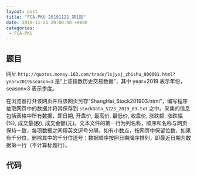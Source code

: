 ```yaml
---
layout: post
title: "FCA-PKU 20191121 第1题"
date: 2019-11-21 20:00:00 +0800
categories: 
 - FCA-PKU
---
```


## 题目

网址 `http://quotes.money.163.com/trade/lsjysj_zhishu_000001.html?year=2019&season=3` 是“上证指数历史交易数据”，其中 year=2019 表示年份，season=3 表示季度。

<!-- more -->

在浏览器打开该网页并将该网页另存“ShangHai_Stock201903.html”，编写程序抽取网页中的数据并将其保存到 `stockData_SZZS_2019_03.txt` 之中。采集的信息包括表格中所有数据，即日期, 开盘价, 最高价, 最低价, 收盘价, 涨跌额, 涨跌幅(%), 成交量(股), 成交金额(元)。文本文件的第一行为列名称，顺序和名称与网页保持一致，每项数据之间用英文逗号分隔，如有小数点，按网页中保留位数，如果有千分位，删除其中的千分位逗号；数据顺序按照日期降序排列，即最近日期为数据第一行（不计算标题行）。

## 代码

```python

```